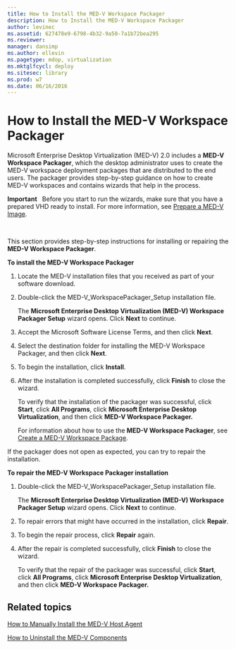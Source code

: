 ```yaml
---
title: How to Install the MED-V Workspace Packager
description: How to Install the MED-V Workspace Packager
author: levinec
ms.assetid: 627478e9-6798-4b32-9a50-7a1b72bea295
ms.reviewer: 
manager: dansimp
ms.author: ellevin
ms.pagetype: mdop, virtualization
ms.mktglfcycl: deploy
ms.sitesec: library
ms.prod: w7
ms.date: 06/16/2016
---
```



# How to Install the MED-V Workspace Packager


Microsoft Enterprise Desktop Virtualization (MED-V) 2.0 includes a **MED-V Workspace Packager**, which the desktop administrator uses to create the MED-V workspace deployment packages that are distributed to the end users. The packager provides step-by-step guidance on how to create MED-V workspaces and contains wizards that help in the process.

**Important**  
Before you start to run the wizards, make sure that you have a prepared VHD ready to install. For more information, see [Prepare a MED-V Image](prepare-a-med-v-image.md).

 

This section provides step-by-step instructions for installing or repairing the **MED-V Workspace Packager**.

**To install the MED-V Workspace Packager**

1.  Locate the MED-V installation files that you received as part of your software download.

2.  Double-click the MED-V\_WorkspacePackager\_Setup installation file.

    The **Microsoft Enterprise Desktop Virtualization (MED-V) Workspace Packager Setup** wizard opens. Click **Next** to continue.

3.  Accept the Microsoft Software License Terms, and then click **Next**.

4.  Select the destination folder for installing the MED-V Workspace Packager, and then click **Next**.

5.  To begin the installation, click **Install**.

6.  After the installation is completed successfully, click **Finish** to close the wizard.

    To verify that the installation of the packager was successful, click **Start**, click **All Programs**, click **Microsoft Enterprise Desktop Virtualization**, and then click **MED-V Workspace Packager.**

    For information about how to use the **MED-V Workspace Packager**, see [Create a MED-V Workspace Package](create-a-med-v-workspace-package.md).

If the packager does not open as expected, you can try to repair the installation.

**To repair the MED-V Workspace Packager installation**

1.  Double-click the MED-V\_WorkspacePackager\_Setup installation file.

    The **Microsoft Enterprise Desktop Virtualization (MED-V) Workspace Packager Setup** wizard opens. Click **Next** to continue.

2.  To repair errors that might have occurred in the installation, click **Repair**.

3.  To begin the repair process, click **Repair** again.

4.  After the repair is completed successfully, click **Finish** to close the wizard.

    To verify that the repair of the packager was successful, click **Start**, click **All Programs**, click **Microsoft Enterprise Desktop Virtualization**, and then click **MED-V Workspace Packager.**

## Related topics


[How to Manually Install the MED-V Host Agent](how-to-manually-install-the-med-v-host-agent.md)

[How to Uninstall the MED-V Components](how-to-uninstall-the-med-v-components.md)

 

 





